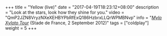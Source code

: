+++
title = "Yellow (live)"
date = "2017-04-19T18:23:12+08:00"
description = "Look at the stars, look how they shine for you."
video = "QmP2JZN8VryzNXeXEHBYPbRfExQ186HzbrxLLQrWPMBNvp"
info = "[*Mylo Xyloto Tour*](https://timeline.coldplay.com/show/stade-de-france/) (Stade de France, 2 September 2012)"
tags = ["coldplay"]
weight = 5
+++
